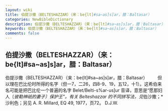 ```yaml
---
layout: wiki
title: 伯提沙撒（BELTESHAZZAR）（来：be{lt]#sa~as]s]ar，腊：Baltasar）
categories: NewBibleDictionary
description: 伯提沙撒（BELTESHAZZAR）（来：be{lt]#sa~as]s]ar，腊：Baltasar）
keywords: 伯提沙撒（BELTESHAZZAR）（来：be{lt]#sa~as]s]ar，腊：Baltasar）
comments: false
---
```


## 伯提沙撒（BELTESHAZZAR）（来：be{lt]#sa~as]s]ar，腊：Baltasar）



伯提沙撒（BELTESHAZZAR）（来：be{lt]#sa~as]s]ar，腊：Baltasar）
　　但以理在巴比伦时所得的名字（但一7，二26，四8-9、19，五12，十1）。这希伯来名可能是把巴比伦一个普遍的名字 Belet/Belti-s%ar-us]ur 音译，意思是“愿那妇人〔*彼勒神祇的妻子〕保护王”。有关 Belteshazzar 的不同拼写法，见*伯沙撒；*沙利色；另见 A. R. Millard, EQ 49, 1977，页72。
D.J.W.




